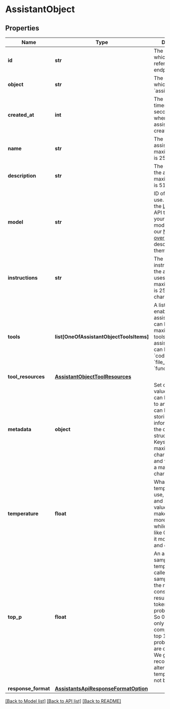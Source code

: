 # AssistantObject

## Properties
Name | Type | Description | Notes
------------ | ------------- | ------------- | -------------
**id** | **str** | The identifier, which can be referenced in API endpoints. | 
**object** | **str** | The object type, which is always &#x60;assistant&#x60;. | 
**created_at** | **int** | The Unix timestamp (in seconds) for when the assistant was created. | 
**name** | **str** | The name of the assistant. The maximum length is 256 characters.  | 
**description** | **str** | The description of the assistant. The maximum length is 512 characters.  | 
**model** | **str** | ID of the model to use. You can use the [List models](/docs/api-reference/models/list) API to see all of your available models, or see our [Model overview](/docs/models/overview) for descriptions of them.  | 
**instructions** | **str** | The system instructions that the assistant uses. The maximum length is 256,000 characters.  | 
**tools** | **list[OneOfAssistantObjectToolsItems]** | A list of tool enabled on the assistant. There can be a maximum of 128 tools per assistant. Tools can be of types &#x60;code_interpreter&#x60;, &#x60;file_search&#x60;, or &#x60;function&#x60;.  | 
**tool_resources** | [**AssistantObjectToolResources**](AssistantObjectToolResources.md) |  | [optional] 
**metadata** | **object** | Set of 16 key-value pairs that can be attached to an object. This can be useful for storing additional information about the object in a structured format. Keys can be a maximum of 64 characters long and values can be a maxium of 512 characters long.  | 
**temperature** | **float** | What sampling temperature to use, between 0 and 2. Higher values like 0.8 will make the output more random, while lower values like 0.2 will make it more focused and deterministic.  | [optional] [default to 1]
**top_p** | **float** | An alternative to sampling with temperature, called nucleus sampling, where the model considers the results of the tokens with top_p probability mass. So 0.1 means only the tokens comprising the top 10% probability mass are considered.  We generally recommend altering this or temperature but not both.  | [optional] [default to 1]
**response_format** | [**AssistantsApiResponseFormatOption**](AssistantsApiResponseFormatOption.md) |  | [optional] 

[[Back to Model list]](../README.md#documentation-for-models) [[Back to API list]](../README.md#documentation-for-api-endpoints) [[Back to README]](../README.md)

